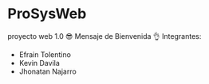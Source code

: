 # ProSysWeb
proyecto web 1.0
😎 Mensaje de Bienvenida 👌
Integrantes:
- Efrain Tolentino
- Kevin Davila
- Jhonatan Najarro
